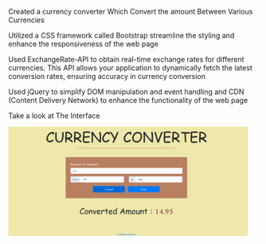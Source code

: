 Created a currency converter Which Convert the amount Between Various Currencies

Utilized a CSS framework called Bootstrap streamline the styling and enhance the responsiveness of the web page

Used ExchangeRate-API to obtain real-time exchange rates for different currencies. This API allows your application to dynamically fetch the latest conversion rates, ensuring accuracy in currency conversion

Used jQuery to simplify DOM manipulation and event handling and CDN (Content Delivery Network) to enhance the functionality of the web page

Take a look at The Interface

<img src="https://github.com/janarthanan7205/CurrencyConverter/blob/main/CurrencyConverter.png">
